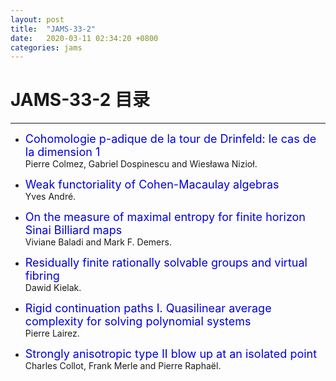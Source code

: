 ```yaml
---
layout: post
title:  "JAMS-33-2"
date:   2020-03-11 02:34:20 +0800
categories: jams
---
```


# JAMS-33-2 目录
------

- <font color="#0000dd" size="4">Cohomologie p-adique de la tour de Drinfeld: le cas de la dimension 1</font><br />
 Pierre Colmez, Gabriel Dospinescu and Wiesława Nizioł.

- <font color="#0000dd" size="4">Weak functoriality of Cohen-Macaulay algebras</font><br />
 Yves André.

- <font color="#0000dd" size="4">On the measure of maximal entropy for finite horizon Sinai Billiard maps</font><br />
 Viviane Baladi and Mark F. Demers.
    
- <font color="#0000dd" size="4">Residually finite rationally solvable groups and virtual fibring</font><br />
 Dawid Kielak.

- <font color="#0000dd" size="4">Rigid continuation paths I. Quasilinear average complexity for solving polynomial systems</font><br />
 Pierre Lairez.

- <font color="#0000dd" size="4">Strongly anisotropic type II blow up at an isolated point</font><br />
 Charles Collot, Frank Merle and Pierre Raphaël.

